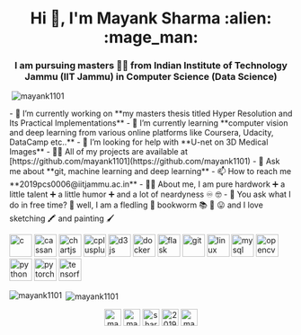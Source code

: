 <h1 align="center">Hi 👋, I'm Mayank Sharma :alien: :mage_man:</h1>
<h3 align="center">I am pursuing masters 👨‍🎓 from Indian Institute of Technology Jammu (IIT Jammu) in Computer Science (Data Science)</h3>


<p align="left">
<a href="https://sourcerer.io/mayank1101"><img src="https://img.shields.io/badge/Mayank Sharma-orange.svg" alt=""></a>
 <img src="https://komarev.com/ghpvc/?username=mayank1101" alt="mayank1101" /> </p>

<p align="left">
- 🔭 I’m currently working on **my masters thesis titled Hyper Resolution and Its Practical Implementations**
- 🌱 I’m currently learning **computer vision and deep learning from various online platforms like Coursera, Udacity, DataCamp etc..**
- 🤝 I’m looking for help with **U-net on 3D Medical Images**
- 👨‍💻 All of my projects are available at [https://github.com/mayank1101](https://github.com/mayank1101)
- 💬 Ask me about **git, machine learning and deep learning**
- 📫 How to reach me **2019pcs0006@iitjammu.ac.in**
- 👨‍🎓 About me, I am pure hardwork ➕ a little talent ➕ a little humor ➕ and a lot of neardyness ♾️ 🤓
- 🦻 You ask what I do in free time? 🤔 well, I am a fledling 🐥 bookworm 📚 🐛 😛 and I love sketching 🖍️ and painting 🖌️
</p>

<p align="left"><img src="https://devicons.github.io/devicon/devicon.git/icons/c/c-original.svg" alt="c" width="40" height="40"/> <img src="https://www.vectorlogo.zone/logos/apache_cassandra/apache_cassandra-icon.svg" alt="cassandra" width="40" height="40"/> <img src="https://www.chartjs.org/media/logo-title.svg" alt="chartjs" width="40" height="40"/> <img src="https://devicons.github.io/devicon/devicon.git/icons/cplusplus/cplusplus-original.svg" alt="cplusplus" width="40" height="40"/> <img src="https://devicons.github.io/devicon/devicon.git/icons/d3js/d3js-original.svg" alt="d3js" width="40" height="40"/> <img src="https://devicons.github.io/devicon/devicon.git/icons/docker/docker-original-wordmark.svg" alt="docker" width="40" height="40"/> <img src="https://www.vectorlogo.zone/logos/pocoo_flask/pocoo_flask-icon.svg" alt="flask" width="40" height="40"/> <img src="https://www.vectorlogo.zone/logos/git-scm/git-scm-icon.svg" alt="git" width="40" height="40"/> <img src="https://devicons.github.io/devicon/devicon.git/icons/linux/linux-original.svg" alt="linux" width="40" height="40"/> <img src="https://devicons.github.io/devicon/devicon.git/icons/mysql/mysql-original-wordmark.svg" alt="mysql" width="40" height="40"/> <img src="https://www.vectorlogo.zone/logos/opencv/opencv-icon.svg" alt="opencv" width="40" height="40"/> <img src="https://devicons.github.io/devicon/devicon.git/icons/python/python-original.svg" alt="python" width="40" height="40"/> <img src="https://www.vectorlogo.zone/logos/pytorch/pytorch-icon.svg" alt="pytorch" width="40" height="40"/> <img src="https://www.vectorlogo.zone/logos/tensorflow/tensorflow-icon.svg" alt="tensorflow" width="40" height="40"/></p>

<p><img align="left" src="https://github-readme-stats.vercel.app/api/top-langs/?username=mayank1101&layout=compact" alt="mayank1101" /></p>

<p>&nbsp;<img align="center" src="https://github-readme-stats.vercel.app/api?username=mayank1101&show_icons=true" alt="mayank1101" /></p>

<p align="center">
<a href="https://linkedin.com/in/mayank-sharma-93a48289" target="blank"><img align="center" src="https://cdn.jsdelivr.net/npm/simple-icons@3.0.1/icons/linkedin.svg" alt="mayank-sharma-93a48289" height="30" width="30" /></a>
<a href="https://kaggle.com/mayank1101sharma" target="blank"><img align="center" src="https://cdn.jsdelivr.net/npm/simple-icons@3.0.1/icons/kaggle.svg" alt="mayank1101sharma" height="30" width="30" /></a>
<a href="https://instagram.com/sharma.d.mayank" target="blank"><img align="center" src="https://cdn.jsdelivr.net/npm/simple-icons@3.0.1/icons/instagram.svg" alt="sharma.d.mayank" height="30" width="30" /></a>
<a href="https://www.hackerrank.com/2019pcs0006" target="blank"><img align="center" src="https://cdn.jsdelivr.net/npm/simple-icons@3.0.1/icons/hackerrank.svg" alt="2019pcs0006" height="30" width="30" /></a>
<a href="https://auth.geeksforgeeks.org/user/mayank1101/profile" target="blank"><img align="center" src="https://cdn.jsdelivr.net/npm/simple-icons@3.0.1/icons/geeksforgeeks.svg" alt="mayank1101/profile" height="30" width="30" /></a>
</p>

